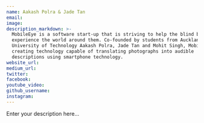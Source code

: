 ```yaml
---
name: Aakash Polra & Jade Tan
email:
image:
description_markdown: >-
  MobileEye is a software start-up that is striving to help the blind better
  experience the world around them. Co-founded by students from Auckland
  University of Technology Aakash Polra, Jade Tan and Mohit Singh, MobileEye is
  creating technology capable of translating photographs into audible
  descriptions using smartphone technology.
website_url:
medium_url:
twitter:
facebook:
youtube_video:
github_username:
instagram:
---
```


Enter your description here...
